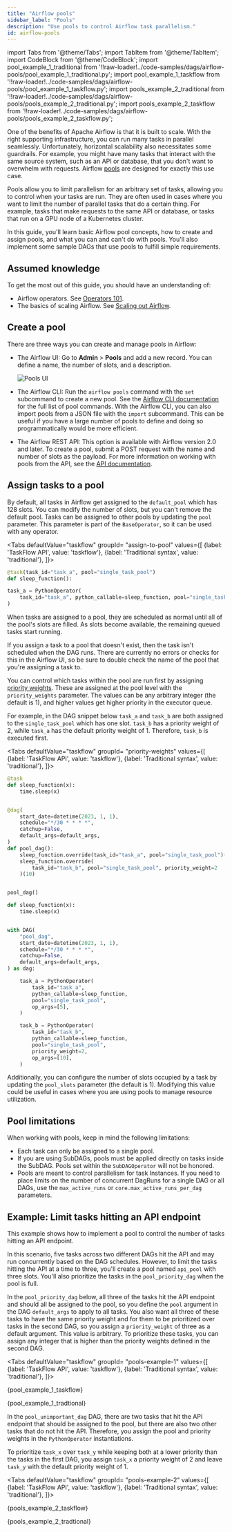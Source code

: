 ```yaml
---
title: "Airflow pools"
sidebar_label: "Pools"
description: "Use pools to control Airflow task parallelism."
id: airflow-pools
---
```


import Tabs from '@theme/Tabs';
import TabItem from '@theme/TabItem';
import CodeBlock from '@theme/CodeBlock';
import pool_example_1_traditional from '!!raw-loader!../code-samples/dags/airflow-pools/pool_example_1_traditional.py';
import pool_example_1_taskflow from '!!raw-loader!../code-samples/dags/airflow-pools/pool_example_1_taskflow.py';
import pools_example_2_traditional from '!!raw-loader!../code-samples/dags/airflow-pools/pools_example_2_traditional.py';
import pools_example_2_taskflow from '!!raw-loader!../code-samples/dags/airflow-pools/pools_example_2_taskflow.py';

One of the benefits of Apache Airflow is that it is built to scale. With the right supporting infrastructure, you can run many tasks in parallel seamlessly. Unfortunately, horizontal scalability also necessitates some guardrails. For example, you might have many tasks that interact with the same source system, such as an API or database, that you don't want to overwhelm with requests. Airflow [pools](https://airflow.apache.org/docs/apache-airflow/stable/administration-and-deployment/pools.html) are designed for exactly this use case.

Pools allow you to limit parallelism for an arbitrary set of tasks, allowing you to control when your tasks are run. They are often used in cases where you want to limit the number of parallel tasks that do a certain thing. For example, tasks that make requests to the same API or database, or tasks that run on a GPU node of a Kubernetes cluster.

In this guide, you'll learn basic Airflow pool concepts, how to create and assign pools, and what you can and can't do with pools. You'll also implement some sample DAGs that use pools to fulfill simple requirements. 

## Assumed knowledge

To get the most out of this guide, you should have an understanding of:

- Airflow operators. See [Operators 101](what-is-an-operator.md).
- The basics of scaling Airflow. See [Scaling out Airflow](airflow-scaling-workers.md).

## Create a pool

There are three ways you can create and manage pools in Airflow:

- The Airflow UI: Go to **Admin** > **Pools** and add a new record. You can define a name, the number of slots, and a description.

    ![Pools UI](/img/guides/pools_ui.png)

- The Airflow CLI: Run the `airflow pools` command with the `set` subcommand to create a new pool. See the [Airflow CLI documentation](https://airflow.apache.org/docs/apache-airflow/stable/cli-and-env-variables-ref.html#pools) for the full list of pool commands. With the Airflow CLI, you can also import pools from a JSON file with the `import` subcommand. This can be useful if you have a large number of pools to define and doing so programmatically would be more efficient.
- The Airflow REST API: This option is available with Airflow version 2.0 and later. To create a pool, submit a POST request with the name and number of slots as the payload. For more information on working with pools from the API, see the [API documentation](https://airflow.apache.org/docs/apache-airflow/stable/stable-rest-api-ref.html#operation/post_pool).


## Assign tasks to a pool

By default, all tasks in Airflow get assigned to the `default_pool` which has 128 slots. You can modify the number of slots, but you can't remove the default pool. Tasks can be assigned to other pools by updating the `pool` parameter. This parameter is part of the `BaseOperator`, so it can be used with any operator.

<Tabs
    defaultValue="taskflow"
    groupId= "assign-to-pool"
    values={[
        {label: 'TaskFlow API', value: 'taskflow'},
        {label: 'Traditional syntax', value: 'traditional'},
    ]}>

<TabItem value="taskflow">

```python
@task(task_id="task_a", pool="single_task_pool")
def sleep_function():
```

</TabItem>

<TabItem value="traditional">

```python
task_a = PythonOperator(
    task_id="task_a", python_callable=sleep_function, pool="single_task_pool"
)
```

</TabItem>
</Tabs>

When tasks are assigned to a pool, they are scheduled as normal until all of the pool's slots are filled. As slots become available, the remaining queued tasks start running. 

If you assign a task to a pool that doesn't exist, then the task isn't scheduled when the DAG runs. There are currently no errors or checks for this in the Airflow UI, so be sure to double check the name of the pool that you're assigning a task to.

You can control which tasks within the pool are run first by assigning [priority weights](https://airflow.apache.org/docs/apache-airflow/stable/administration-and-deployment/priority-weight.html). These are assigned at the pool level with the `priority_weights` parameter. The values can be any arbitrary integer (the default is 1), and higher values get higher priority in the executor queue.

For example, in the DAG snippet below `task_a` and `task_b` are both assigned to the `single_task_pool` which has one slot. `task_b` has a priority weight of 2, while `task_a` has the default priority weight of 1. Therefore, `task_b` is executed first.

<Tabs
    defaultValue="taskflow"
    groupId= "priority-weights"
    values={[
        {label: 'TaskFlow API', value: 'taskflow'},
        {label: 'Traditional syntax', value: 'traditional'},
    ]}>

<TabItem value="taskflow">

```python
@task
def sleep_function(x):
    time.sleep(x)


@dag(
    start_date=datetime(2023, 1, 1),
    schedule="*/30 * * * *",
    catchup=False,
    default_args=default_args,
)
def pool_dag():
    sleep_function.override(task_id="task_a", pool="single_task_pool")(5)
    sleep_function.override(
        task_id="task_b", pool="single_task_pool", priority_weight=2
    )(10)


pool_dag()
```

</TabItem>

<TabItem value="traditional">

```python
def sleep_function(x):
    time.sleep(x)


with DAG(
    "pool_dag",
    start_date=datetime(2023, 1, 1),
    schedule="*/30 * * * *",
    catchup=False,
    default_args=default_args,
) as dag:

    task_a = PythonOperator(
        task_id="task_a",
        python_callable=sleep_function,
        pool="single_task_pool",
        op_args=[5],
    )

    task_b = PythonOperator(
        task_id="task_b",
        python_callable=sleep_function,
        pool="single_task_pool",
        priority_weight=2,
        op_args=[10],
    )

```

</TabItem>
</Tabs>

Additionally, you can configure the number of slots occupied by a task by updating the `pool_slots` parameter (the default is 1). Modifying this value could be useful in cases where you are using pools to manage resource utilization. 

## Pool limitations

When working with pools, keep in mind the following limitations:

- Each task can only be assigned to a single pool.
- If you are using SubDAGs, pools must be applied directly on tasks inside the SubDAG. Pools set within the `SubDAGOperator` will not be honored.
- Pools are meant to control parallelism for task Instances. If you need to place limits on the number of concurrent DagRuns for a single DAG or all DAGs, use the `max_active_runs` or `core.max_active_runs_per_dag` parameters.

## Example: Limit tasks hitting an API endpoint

This example shows how to implement a pool to control the number of tasks hitting an API endpoint. 

In this scenario, five tasks across two different DAGs hit the API and may run concurrently based on the DAG schedules. However, to limit the tasks hitting the API at a time to three, you'll create a pool named `api_pool` with three slots. You'll also prioritize the tasks in the `pool_priority_dag` when the pool is full.

In the `pool_priority_dag` below, all three of the tasks hit the API endpoint and should all be assigned to the pool, so you define the `pool` argument in the DAG `default_args` to apply to all tasks. You also want all three of these tasks to have the same priority weight and for them to be prioritized over tasks in the second DAG, so you assign a `priority_weight` of three as a default argument. This value is arbitrary. To prioritize these tasks, you can assign any integer that is higher than the priority weights defined in the second DAG.

<Tabs
    defaultValue="taskflow"
    groupId= "pools-example-1"
    values={[
        {label: 'TaskFlow API', value: 'taskflow'},
        {label: 'Traditional syntax', value: 'traditional'},
    ]}>

<TabItem value="taskflow">

<CodeBlock language="python">{pool_example_1_taskflow}</CodeBlock>

</TabItem>

<TabItem value="traditional">

<CodeBlock language="python">{pool_example_1_tradtional}</CodeBlock>

</TabItem>
</Tabs>


In the `pool_unimportant_dag` DAG, there are two tasks that hit the API endpoint that should be assigned to the pool, but there are also two other tasks that do not hit the API. Therefore, you assign the pool and priority weights in the `PythonOperator` instantiations. 

To prioritize `task_x` over `task_y` while keeping both at a lower priority than the tasks in the first DAG, you assign `task_x` a priority weight of 2 and leave `task_y` with the default priority weight of 1. 

<Tabs
    defaultValue="taskflow"
    groupId= "pools-example-2"
    values={[
        {label: 'TaskFlow API', value: 'taskflow'},
        {label: 'Traditional syntax', value: 'traditional'},
    ]}>

<TabItem value="taskflow">

<CodeBlock language="python">{pools_example_2_taskflow}</CodeBlock>

</TabItem>

<TabItem value="traditional">

<CodeBlock language="python">{pools_example_2_tradtional}</CodeBlock>

</TabItem>
</Tabs>
